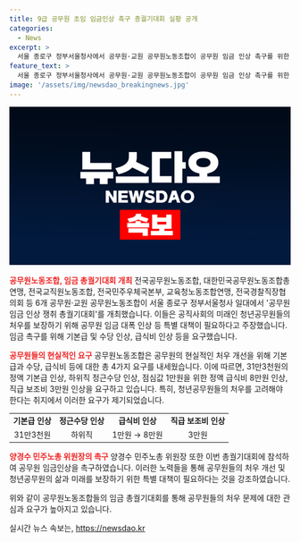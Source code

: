 ```yaml
---
title: 9급 공무원 초임 임금인상 촉구 총궐기대회 실황 공개
categories:
  - News
excerpt: >
  서울 종로구 정부서울청사에서 공무원·교원 공무원노동조합이 공무원 임금 인상 촉구를 위한 총궐기대회를 열었다. 노조는 공물가 상승으로 실질임금이 감소하고, 청년 공무원들이 공직을 떠나는 문제를 지적하며 임금 대폭 인상과 특별 대책을 요구했다. 현재 9급 1호봉은 본봉 187만7000원이며, 추가 수당과 급식비를 더하면 세전 222만2000원이 됐다고 전했다.
feature_text: >
  서울 종로구 정부서울청사에서 공무원·교원 공무원노동조합이 공무원 임금 인상 촉구를 위한 총궐기대회를 열었다. 노조는 공물가 상승으로 실질임금이 감소하고, 청년 공무원들이 공직을 떠나는 문제를 지적하며 임금 대폭 인상과 특별 대책을 요구했다. 현재 9급 1호봉은 본봉 187만7000원이며, 추가 수당과 급식비를 더하면 세전 222만2000원이 됐다고 전했다.
image: '/assets/img/newsdao_breakingnews.jpg'
---
```


<p><img src="/assets/img/newsdao_breakingnews.jpg" alt="pcversion 속보" /></p>

<p><b><span style="color: #ee2323;">공무원노동조합, 임금 총궐기대회 개최</span></b>
전국공무원노동조합, 대한민국공무원노동조합총연맹, 전국교직원노동조합, 전국민주우체국본부, 교육청노동조합연맹, 전국경찰직장협의회 등 6개 공무원·교원 공무원노동조합이 서울 종로구 정부서울청사 일대에서 '공무원 임금 인상 쟁취 총궐기대회'를 개최했습니다. 이들은 공직사회의 미래인 청년공무원들의 처우를 보장하기 위해 공무원 임금 대폭 인상 등 특별 대책이 필요하다고 주장했습니다. 임금 촉구를 위해 기본급 및 수당 인상, 급식비 인상 등을 요구했습니다.</p>

<p><b><span style="color: #ee2323;">공무원들의 현실적인 요구</span></b>
공무원노동조합은 공무원의 현실적인 처우 개선을 위해 기본급과 수당, 급식비 등에 대한 총 4가지 요구를 내세웠습니다. 이에 따르면, 31만3천원의 정액 기본급 인상, 하위직 정근수당 인상, 점심값 1만원을 위한 정액 급식비 8만원 인상, 직급 보조비 3만원 인상을 요구하고 있습니다. 특히, 청년공무원들의 처우를 고려해야 한다는 취지에서 이러한 요구가 제기되었습니다.</p>

<table>
  <tr>
    <td style="text-align: center; height: 17px;"><b>기본급 인상</b></td>
    <td style="text-align: center; height: 17px;"><b>정근수당 인상</b></td>
    <td style="text-align: center; height: 17px;"><b>급식비 인상</b></td>
    <td style="text-align: center; height: 17px;"><b>직급 보조비 인상</b></td>
  </tr>
  <tr>
    <td style="text-align: center; height: 17px;">31만3천원</td>
    <td style="text-align: center; height: 17px;">하위직</td>
    <td style="text-align: center; height: 17px;">1만원 → 8만원</td>
    <td style="text-align: center; height: 17px;">3만원</td>
  </tr>
</table>

<p data-ke-size="size16"></p>

<p><b><span style="color: #ee2323;">양경수 민주노총 위원장의 촉구</span></b>
양경수 민주노총 위원장 또한 이번 총궐기대회에 참석하여 공무원 임금인상을 촉구하였습니다. 이러한 노력들을 통해 공무원들의 처우 개선 및 청년공무원의 삶과 미래를 보장하기 위한 특별 대책이 필요하다는 것을 강조하였습니다. </p>

<p>위와 같이 공무원노동조합들의 임금 총궐기대회를 통해 공무원들의 처우 문제에 대한 관심과 요구가 높아지고 있습니다.</p>
실시간 뉴스 속보는, <a href="https://newsdao.kr" rel="dofollow">https://newsdao.kr</a>


